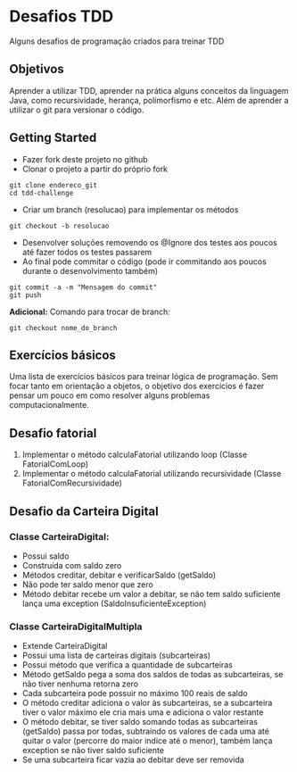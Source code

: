# Desafios TDD

Alguns desafios de programação criados para treinar TDD

## Objetivos

Aprender a utilizar TDD, aprender na prática alguns conceitos da linguagem Java, como recursividade, herança, polimorfismo e etc. Além de aprender a utilizar o git para versionar o código.

## Getting Started

* Fazer fork deste projeto no github
* Clonar o projeto a partir do próprio fork
```
git clone endereco_git
cd tdd-challenge
```

* Criar um branch (resolucao) para implementar os métodos 
```
git checkout -b resolucao
```
* Desenvolver soluções removendo os @Ignore dos testes aos poucos até fazer todos os testes passarem
* Ao final pode commitar o código (pode ir commitando aos poucos durante o desenvolvimento também)
```
git commit -a -m "Mensagem do commit"
git push
```

**Adicional:** Comando para trocar de branch:
```
git checkout nome_do_branch
``` 

## Exercícios básicos

Uma lista de exercícios básicos para treinar lógica de programação. Sem focar tanto em orientação a objetos, o objetivo dos exercícios é fazer pensar um pouco em como resolver alguns problemas computacionalmente.


## Desafio fatorial

1. Implementar o método calculaFatorial utilizando loop (Classe FatorialComLoop)
2. Implementar o método calculaFatorial utilizando recursividade (Classe FatorialComRecursividade)

## Desafio da Carteira Digital

### Classe CarteiraDigital:
* Possui saldo
* Construída com saldo zero
* Métodos creditar, debitar e verificarSaldo (getSaldo)
* Não pode ter saldo menor que zero
* Método debitar recebe um valor a debitar, se não tem saldo suficiente lança uma exception (SaldoInsuficienteException)

### Classe CarteiraDigitalMultipla
* Extende CarteiraDigital
* Possui uma lista de carteiras digitais (subcarteiras)
* Possui método que verifica a quantidade de subcarteiras
* Método getSaldo pega a soma dos saldos de todas as subcarteiras, se não tiver nenhuma retorna zero
* Cada subcarteira pode possuir no máximo 100 reais de saldo
* O método creditar adiciona o valor às subcarteiras, se a subcarteira tiver o valor máximo ele cria mais uma e adiciona o valor restante
* O método debitar, se tiver saldo somando todas as subcarteiras (getSaldo) passa por todas, subtraindo os valores de cada uma até quitar o valor (percorre do maior indice até o menor), também lança exception se não tiver saldo suficiente
* Se uma subcarteira ficar vazia ao debitar deve ser removida
